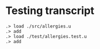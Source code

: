 # Testing transcript

```ucm
.> load ./src/allergies.u
.> add
.> load ./test/allergies.test.u
.> add
```
